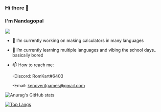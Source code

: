 ### Hi there 👋

### I'm Nandagopal

![](https://komarev.com/ghpvc/?username=RomKart&label=PROFILE+VIEWS)

- 🔭 I’m currently working on making calculators in many languages

- 🌱 I’m currently learning multiple languages and vibing the school days.. basically bored

- 📫 How to reach me: 

   -Discord: RomKart#6403

   -Email: kenoveritgames@gmail.com

![Anurag's GitHub stats](https://github-readme-stats.vercel.app/api?username=RomKart&hide_border=enabled&theme=radical&show_icons=true)

[![Top Langs](https://github-readme-stats.vercel.app/api/top-langs/?username=RomKart&layout=compact&hide_border=enabled&theme=radical)](https://github.com/anuraghazra/github-readme-stats)


<!--
- 💬 Ask me about ...
- 😄 Pronouns: ...
- ⚡ Fun fact: ...
-->


